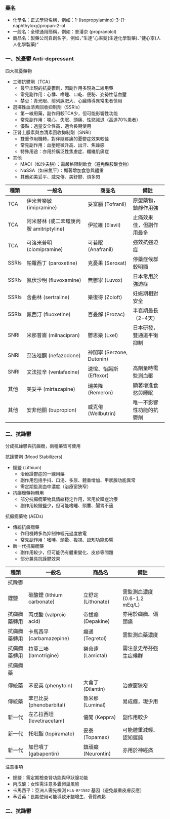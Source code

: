 ### 藥名

- 化學名：正式學術名稱，例如：1-(isopropylamino)-3-(1-naphthyloxy)propan-2-ol
- 一般名：全球通用簡稱，例如：普潘奈 (propranolol)
- 商品名：製藥公司自創名字，例如，”生達“心率錠(生達化學製藥)、”健心寧(人人化學製藥)“

### 一、抗憂鬱 Anti-depressant

四大抗憂藥物

- 三環抗鬱劑（TCA）
  - 最早出現的抗憂鬱劑，因副作用多現為二線用藥
  - 常見副作用：心悸、嗜睡、口乾、便秘、姿勢性低血壓
  - 禁忌：青光眼、前列腺肥大、心臟傳導異常患者慎用
- 選擇性血清素回收抑制劑（SSRIs）
  - 第一線用藥，副作用較TCA少，但可能影響性功能
  - 常見副作用：噁心、失眠、頭痛、性慾減退（高達70%患者）
  - 優點：過量安全性高，適合長期使用
- 正腎上腺素與血清素回收抑制劑（SNRI）
  - 雙重作用機轉，對伴隨疼痛的憂鬱症效果較佳
  - 常見副作用：血壓輕微升高、出汗、焦躁感
  - 特殊用途：亦用於廣泛性焦慮症、纖維肌痛症
- 其他
  - MAOI（如沙夫肼）：需嚴格限制飲食（避免酪胺酸食物）
  - NaSSA（如米氮平）：顯著增加食慾與體重
  - 其他如美妥平、威克倦、美舒鬱、煩多閃

| 種類  | 一般名                                  | 商品名                    | 備註                     |
| ----- | --------------------------------------- | ------------------------- | ------------------------ |
| TCA   | 伊米普樂敏 (imipramine)                 | 妥富腦 (Tofranil)         | 原型藥物，鎮靜作用強     |
| TCA   | 阿米替林 (或二苯環庚丙胺 amitriptyline) | 伊拉維 (Elavil)           | 止痛效果佳，但副作用最多 |
| TCA   | 可洛米普明 (clomipramine)               | 可若眠 (Anafranil)        | 強效抗強迫症             |
| SSRIs | 帕羅西丁 (paroxetine)                   | 克憂果 (Seroxat)          | 停藥症候群較明顯         |
| SSRIs | 氟伏沙明 (fluvoxamine)                  | 無鬱寧 (Luvox)            | 日本常用於強迫症         |
| SSRIs | 舍曲林 (sertraline)                     | 樂復得 (Zoloft)           | 妊娠期相對安全           |
| SSRIs | 氟西汀 (fluoxetine)                     | 百憂解 (Prozac)           | 半衰期最長（2-4天）      |
| SNRI  | 米那普崙 (milnacipran)                  | 鬱思樂 (Lxel)             | 日本研發，雙通道平衡抑制 |
| SNRI  | 奈法唑酮 (nefazodone)                   | 神閒寧 (Serzone, Dutonin) |                          |
| SNRI  | 文法拉辛 (venlafaxine)                  | 速悅、怡諾斯 (Effexor)    | 高劑量時需監測血壓       |
| 其他  | 美妥平 (mirtazapine)                    | 瑞美隆 (Remeron)          | 顯著增進食慾與睡眠       |
| 其他  | 安非他酮 (bupropion)                    | 威克倦 (Wellbutrin)       | 唯一不影響性功能的抗鬱劑 |

### 二、抗躁鬱

分成抗躁鬱與抗癲癇，兩種藥皆可使用

抗躁鬱劑 (Mood Stabilizers)

- 鋰鹽 (Lithium)
  - 治療躁鬱症的一線用藥
  - 副作用包括手抖、口渴、多尿、體重增加、甲狀腺功能異常
  - 需定期監測血中濃度（治療窗狹窄）
- 抗癲癇藥物轉用
  - 部分抗癲癇藥物具情緒穩定作用，常用於躁症治療
  - 副作用較鋰鹽少，但可能嗜睡、頭暈、腸胃不適

抗癲癇藥物 (AEDs)

- 傳統抗癲癇藥
  - 作用機轉多為抑制神經元過度放電
  - 常見副作用：嗜睡、頭暈、複視、認知功能影響
- 新一代抗癲癇藥
  - 副作用較少，但可能仍有體重變化、皮疹等問題
  - 部分兼具抗躁鬱效果

| 種類         | 一般名                     | 商品名             | 備註                         |
| ------------ | -------------------------- | ------------------ | ---------------------------- |
| 抗躁鬱       |                            |                    |                              |
| 鋰鹽         | 碳酸鋰 (lithium carbonate) | 立舒定 (Lithonate) | 需監測血濃度 (0.6-1.2 mEq/L) |
| 抗癲癇藥轉用 | 丙戊酸 (valproic acid)     | 帝拔癲 (Depakine)  | 亦用於癲癇、偏頭痛           |
| 抗癲癇藥轉用 | 卡馬西平 (carbamazepine)   | 癲通 (Tegretol)    | 需監測血藥濃度               |
| 抗癲癇藥轉用 | 拉莫三嗪 (lamotrigine)     | 樂命達 (Lamictal)  | 需注意史蒂芬強生症候群       |
| 抗癲癇藥     |                            |                    |                              |
| 傳統藥       | 苯妥英 (phenytoin)         | 大侖丁 (Dilantin)  | 治療窗狹窄                   |
| 傳統藥       | 苯巴比妥 (phenobarbital)   | 魯米那 (Luminal)   | 易成癮，現少用               |
| 新一代       | 左乙拉西坦 (levetiracetam) | 優閒 (Keppra)      | 副作用較少                   |
| 新一代       | 托吡酯 (topiramate)        | 妥泰 (Topamax)     | 可能體重減輕、認知遲鈍       |
| 新一代       | 加巴噴丁 (gabapentin)      | 鎮頑癲 (Neurontin) | 亦用於神經痛                 |

注意事項

- 鋰鹽：需定期檢查腎功能與甲狀腺功能
- 丙戊酸：女性需注意多囊卵巢風險
- 卡馬西平：亞洲人需先檢測 `HLA-B*1502` 基因（避免嚴重皮膚反應）
- 苯妥英：長期使用可能導致牙齦增生、骨質疏鬆

### 二、抗躁鬱
